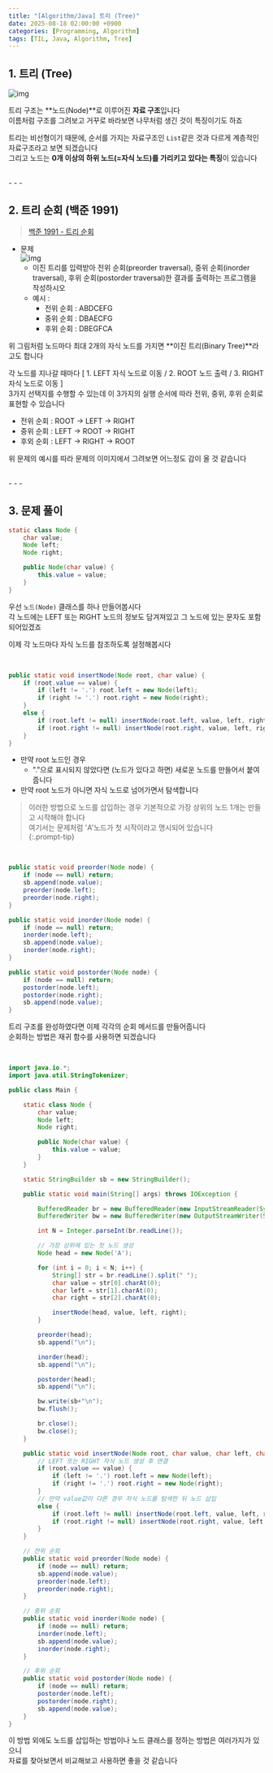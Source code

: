 ```yaml
---
title: "[Algorithm/Java] 트리 (Tree)"
date: 2025-08-18 02:00:00 +0900
categories: [Programming, Algorithm]
tags: [TIL, Java, Algorithm, Tree]
---
```


## 1. 트리 (Tree)   

<img alt="img" src="https://upload.wikimedia.org/wikipedia/commons/thumb/f/f7/Binary_tree.svg/1280px-Binary_tree.svg.png" style="background: white"/>
  
트리 구조는 **노드(Node)**로 이루어진 **자료 구조**입니다  
이름처럼 구조를 그려보고 거꾸로 바라보면 나무처럼 생긴 것이 특징이기도 하죠  
  
트리는 비선형이기 때문에, 순서를 가지는 자료구조인 `List`같은 것과 다르게 계층적인 자료구조라고 보면 되겠습니다  
그리고 노드는 **0개 이상의 하위 노드(=자식 노드)를 가리키고 있다는 특징**이 있습니다  

<br>
- - -
    
## 2. 트리 순회 (백준 1991)

> [백준 1991 - 트리 순회](https://www.acmicpc.net/problem/1991)   

- 문제  
    ![img](https://www.acmicpc.net/JudgeOnline/upload/201007/trtr.png)  
    - 이진 트리를 입력받아 전위 순회(preorder traversal), 중위 순회(inorder traversal), 후위 순회(postorder traversal)한 결과를 출력하는 프로그램을 작성하시오  
    - 예시 :  
      - 전위 순회 : ABDCEFG
      - 중위 순회 : DBAECFG
      - 후위 순회 : DBEGFCA
  
위 그림처럼 노드마다 최대 2개의 자식 노드를 가지면 **이진 트리(Binary Tree)**라고도 합니다  
  
각 노드를 지나갈 때마다 [ 1. LEFT 자식 노드로 이동 / 2. ROOT 노드 출력 / 3. RIGHT 자식 노드로 이동 ]  
3가지 선택지를 수행할 수 있는데 이 3가지의 실행 순서에 따라 전위, 중위, 후위 순회로 표현할 수 있습니다  
  
- 전위 순회 : ROOT -> LEFT -> RIGHT
- 중위 순회 : LEFT -> ROOT -> RIGHT
- 후외 순회 : LEFT -> RIGHT -> ROOT

위 문제의 예시를 따라 문제의 이미지에서 그려보면 어느정도 감이 올 것 같습니다  

<br>
- - -

## 3. 문제 풀이

```java
static class Node {
    char value;
    Node left;
    Node right;

    public Node(char value) {
        this.value = value;
    }
}
```
우선 `노드(Node)` 클래스를 하나 만들어봅시다  
각 노드에는 LEFT 또는 RIGHT 노드의 정보도 담겨져있고 그 노드에 있는 문자도 포함되어있겠죠  
  
이제 각 노드마다 자식 노드를 참조하도록 설정해봅시다  

<br>

```java
public static void insertNode(Node root, char value) {
    if (root.value == value) {
        if (left != '.') root.left = new Node(left);
        if (right != '.') root.right = new Node(right);
    }
    else {
        if (root.left != null) insertNode(root.left, value, left, right);
        if (root.right != null) insertNode(root.right, value, left, right);
    }
}
```

- 만약 root 노드인 경우
  - "."으로 표시되지 않았다면 (노드가 있다고 하면) 새로운 노드를 만들어서 붙여줍니다  
- 만약 root 노드가 아니면 자식 노드로 넘어가면서 탐색합니다  
  
> 이러한 방법으로 노드를 삽입하는 경우 기본적으로 가장 상위의 노드 1개는 만들고 시작해야 합니다  
> 여기서는 문제처럼 'A'노드가 첫 시작이라고 명시되어 있습니다  
{:.prompt-tip}

<br>

```java
public static void preorder(Node node) {
    if (node == null) return;
    sb.append(node.value);
    preorder(node.left);
    preorder(node.right);
}

public static void inorder(Node node) {
    if (node == null) return;
    inorder(node.left);
    sb.append(node.value);
    inorder(node.right);
}

public static void postorder(Node node) {
    if (node == null) return;
    postorder(node.left);
    postorder(node.right);
    sb.append(node.value);
}
```
트리 구조를 완성하였다면 이제 각각의 순회 메서드를 만들어줍니다  
순회하는 방법은 재귀 함수를 사용하면 되겠습니다  

<br>

```java
import java.io.*;
import java.util.StringTokenizer;

public class Main {

    static class Node {
        char value;
        Node left;
        Node right;

        public Node(char value) {
            this.value = value;
        }
    }

    static StringBuilder sb = new StringBuilder();

    public static void main(String[] args) throws IOException {

        BufferedReader br = new BufferedReader(new InputStreamReader(System.in));
        BufferedWriter bw = new BufferedWriter(new OutputStreamWriter(System.out));

        int N = Integer.parseInt(br.readLine());

        // 가장 상위에 있는 첫 노드 생성
        Node head = new Node('A');

        for (int i = 0; i < N; i++) {
            String[] str = br.readLine().split(" ");
            char value = str[0].charAt(0);
            char left = str[1].charAt(0);
            char right = str[2].charAt(0);

            insertNode(head, value, left, right);
        }

        preorder(head);
        sb.append("\n");

        inorder(head);
        sb.append("\n");

        postorder(head);
        sb.append("\n");

        bw.write(sb+"\n");
        bw.flush();

        br.close();
        bw.close();
    }

    public static void insertNode(Node root, char value, char left, char right) {
        // LEFT 또는 RIGHT 자식 노드 생성 후 연결
        if (root.value == value) {
            if (left != '.') root.left = new Node(left);
            if (right != '.') root.right = new Node(right);
        }
        // 만약 value값이 다른 경우 자식 노드를 탐색한 뒤 노드 삽입
        else {
            if (root.left != null) insertNode(root.left, value, left, right);
            if (root.right != null) insertNode(root.right, value, left, right);
        }
    }

    // 전위 순회
    public static void preorder(Node node) {
        if (node == null) return;
        sb.append(node.value);
        preorder(node.left);
        preorder(node.right);
    }

    // 중위 순회
    public static void inorder(Node node) {
        if (node == null) return;
        inorder(node.left);
        sb.append(node.value);
        inorder(node.right);
    }

    // 후위 순회
    public static void postorder(Node node) {
        if (node == null) return;
        postorder(node.left);
        postorder(node.right);
        sb.append(node.value);
    }
}
```

이 방법 외에도 노드를 삽입하는 방법이나 노드 클래스를 정하는 방법은 여러가지가 있으니  
자료를 찾아보면서 비교해보고 사용하면 좋을 것 같습니다  
